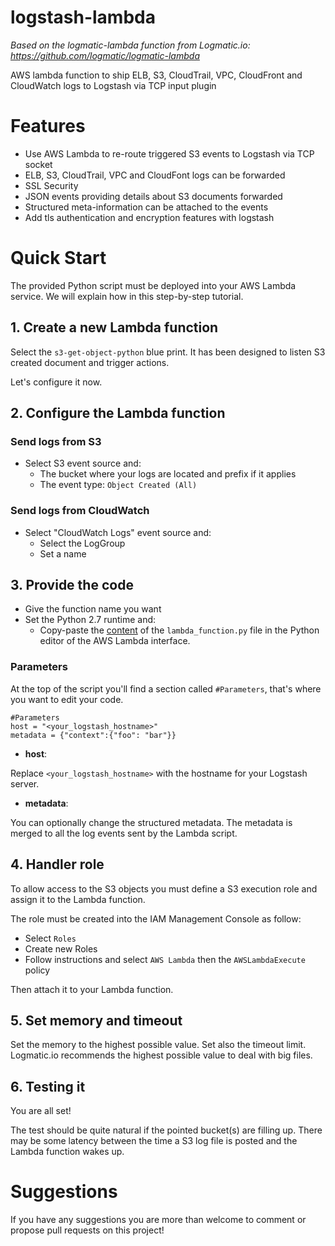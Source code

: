# logstash-lambda
*Based on the logmatic-lambda function from Logmatic.io: https://github.com/logmatic/logmatic-lambda*

AWS lambda function to ship ELB, S3, CloudTrail, VPC, CloudFront and CloudWatch logs to Logstash via TCP input plugin

# Features

- Use AWS Lambda to re-route triggered S3 events to Logstash via TCP socket
- ELB, S3, CloudTrail, VPC and CloudFont logs can be forwarded
- SSL Security
- JSON events providing details about S3 documents forwarded
- Structured meta-information can be attached to the events
- Add tls authentication and encryption features with logstash

# Quick Start

The provided Python script must be deployed into your AWS Lambda service. We will explain how in this step-by-step tutorial.

## 1. Create a new Lambda function

Select the `s3-get-object-python` blue print. It has been designed to listen S3 created document and trigger actions.

Let's configure it now.

## 2. Configure the Lambda function

### Send logs from S3

- Select S3 event source and:
  - The bucket where your logs are located and prefix if it applies
  - The event type: `Object Created (All)`

### Send logs from CloudWatch

- Select "CloudWatch Logs" event source and:
  - Select the LogGroup
  - Set a name

## 3. Provide the code

- Give the function name you want
- Set the Python 2.7 runtime and:
  -  Copy-paste the [content](https://github.com/jrbeilke/logstash-lambda/blob/master/lambda_function.py) of the `lambda_function.py` file in the Python editor of the AWS Lambda interface.

### Parameters

At the top of the script you'll find a section called `#Parameters`, that's where you want to edit your code.

```
#Parameters
host = "<your_logstash_hostname>"
metadata = {"context":{"foo": "bar"}}
```

- **host**:

Replace `<your_logstash_hostname>` with the hostname for your Logstash server.

- **metadata**:

You can optionally change the structured metadata. The metadata is merged to all the log events sent by the Lambda script.

## 4. Handler role

To allow access to the S3 objects you must define a S3 execution role and assign it to the Lambda function.

The role must be created into the IAM Management Console as follow:
- Select `Roles`
- Create new Roles
- Follow instructions and select `AWS Lambda` then the `AWSLambdaExecute` policy

Then attach it to your Lambda function.

## 5. Set memory and timeout

Set the memory to the highest possible value.
Set also the timeout limit. Logmatic.io recommends the highest possible value to deal with big files.



## 6. Testing it

You are all set!

The test should be quite natural if the pointed bucket(s) are filling up. There may be some latency between the time a S3 log file is posted and the Lambda function wakes up.

# Suggestions

If you have any suggestions you are more than welcome to comment or propose pull requests on this project!
